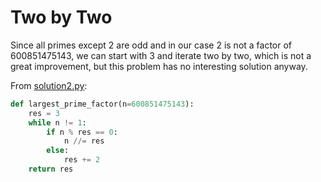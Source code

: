# Two by Two

Since all primes except 2 are odd and in our case 2 is not a factor of
600851475143, we can start with 3 and iterate two by two, which is not a great
improvement, but this problem has no interesting solution anyway.

From [solution2.py](https://github.com/TurtleSmoke/Project-Euler/blob/main/problems/problem_0003/solution2.py):

```python
def largest_prime_factor(n=600851475143):
    res = 3
    while n != 1:
        if n % res == 0:
            n //= res
        else:
            res += 2
    return res
```